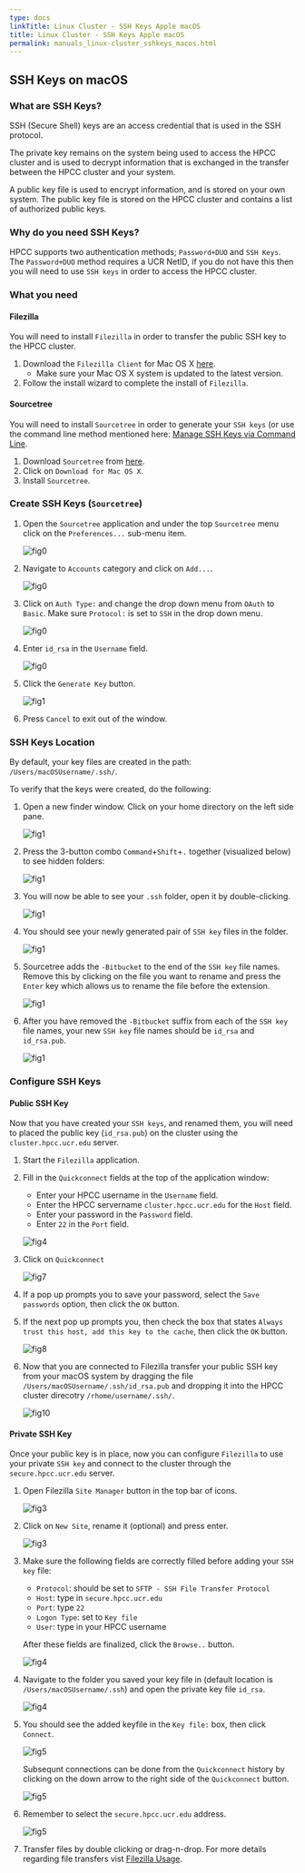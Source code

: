 ```yaml
---
type: docs
linkTitle: Linux Cluster - SSH Keys Apple macOS
title: Linux Cluster - SSH Keys Apple macOS 
permalink: manuals_linux-cluster_sshkeys_macos.html
---
```


## SSH Keys on macOS

### What are SSH Keys?

SSH (Secure Shell) keys are an access credential that is used in the SSH protocol.

The private key remains on the system being used to access the HPCC cluster and is used to decrypt information that is exchanged in the transfer between the HPCC cluster and your system.

A public key file is used to encrypt information, and is stored on your own system.
The public key file is stored on the HPCC cluster and contains a list of authorized public keys.

### Why do you need SSH Keys?

HPCC supports two authentication methods; `Password+DUO` and `SSH Keys`.
The `Password+DUO` method requires a UCR NetID, if you do not have this then you will need to use `SSH keys` in order to access the HPCC cluster.

### What you need

#### Filezilla

You will need to install `Filezilla` in order to transfer the public SSH key to the HPCC cluster.

1. Download the `Filezilla Client` for Mac OS X [here](https://filezilla-project.org).
	* Make sure your Mac OS X system is updated to the latest version.
2. Follow the install wizard to complete the install of `Filezilla`.

#### Sourcetree

You will need to install `Sourcetree` in order to generate your `SSH keys` (or use the command line method mentioned here: [Manage SSH Keys via Command Line](some_other_page).

1. Download `Sourcetree` from [here](https://www.sourcetreeapp.com).
2. Click on `Download for Mac OS X`.
3. Install `Sourcetree`.

### Create SSH Keys (`Sourcetree`)

1. Open the `Sourcetree` application and under the top `Sourcetree` menu click on the `Preferences...` sub-menu item.

   ![fig0](images/41.png)
   
2. Navigate to `Accounts` category and click on `Add...`.

   ![fig0](images/42.png)

3. Click on `Auth Type:` and change the drop down menu from `OAuth` to `Basic`. Make sure `Protocol:` is set to `SSH` in the drop down menu.

   ![fig0](images/43.png)

4. Enter `id_rsa` in the `Username` field.

   ![fig0](images/44.png)  
 
 
5. Click the `Generate Key` button.
   
   ![fig1](images/50.png)  
 
6. Press `Cancel` to exit out of the window.

### SSH Keys Location

By default, your key files are created in the path: `/Users/macOSUsername/.ssh/`.

To verify that the keys were created, do the following:

1. Open a new finder window. Click on your home directory on the left side pane.
   
   ![fig1](images/23.png)

2. Press the 3-button combo `Command`+`Shift`+`.` together (visualized below) to see hidden folders:
   
   ![fig1](images/47b.png)
 
3. You will now be able to see your `.ssh` folder, open it by double-clicking.
   
   ![fig1](images/48.png)

4. You should see your newly generated pair of `SSH key` files in the folder. 

   ![fig1](images/51.png)

5. Sourcetree adds the `-Bitbucket` to the end of the `SSH key` file names. Remove this by clicking on the file you want to rename and press the `Enter` key which allows us to rename the file before the extension.

   ![fig1](images/52.png)

6. After you have removed the `-Bitbucket` suffix from each of the `SSH key` file names, your new `SSH key` file names should be `id_rsa` and `id_rsa.pub`.

   ![fig1](images/53.png)

### Configure SSH Keys

#### Public SSH Key

Now that you have created your `SSH keys`, and renamed them, you will need to placed the public key (`id_rsa.pub`) on the cluster using the `cluster.hpcc.ucr.edu` server.

1. Start the `Filezilla` application.

2. Fill in the `Quickconnect` fields at the top of the application window:

   * Enter your HPCC username in the `Username` field.
   * Enter the HPCC servername `cluster.hpcc.ucr.edu` for the `Host` field.
   * Enter your password in the `Password` field.
   * Enter `22` in the `Port` field.

   ![fig4](images/1e.png)

6. Click on `Quickconnect`

   ![fig7](images/8e.png)

7. If a pop up prompts you to save your password, select the `Save passwords` option, then click the `OK` button.

8. If the next pop up prompts you, then check the box that states `Always trust this host, add this key to the cache`, then click the `OK` button.

   ![fig8](images/6be.png)

9. Now that you are connected to Filezilla transfer your public SSH key from your macOS system by dragging the file `/Users/macOSUsername/.ssh/id_rsa.pub` and dropping it into the HPCC cluster direcotry `/rhome/username/.ssh/`.

   ![fig10](images/4e.png)


#### Private SSH Key

Once your public key is in place, now you can configure `Filezilla` to use your private `SSH key` and connect to the cluster through the `secure.hpcc.ucr.edu` server.

1. Open Filezilla `Site Manager` button in the top bar of icons.

   ![fig3](images/60.png)

2. Click on `New Site`, rename it (optional) and press enter.

   ![fig3](images/54.png)

3. Make sure the following fields are correctly filled before adding your `SSH key` file:

   * `Protocol`: should be set to `SFTP - SSH File Transfer Protocol`
   * `Host`: type in `secure.hpcc.ucr.edu`
   * `Port`: type `22`
   * `Logon Type`: set to `Key file`
   * `User`: type in your HPCC username

   After these fields are finalized, click the `Browse..` button.

   ![fig4](images/56.png)

4. Navigate to the folder you saved your key file in (default location is `/Users/macOSUsername/.ssh`) and open the private key file `id_rsa`.

   ![fig4](images/57.png)
   
5. You should see the added keyfile in the `Key file:` box, then click `Connect`.

   ![fig5](images/59.png)

   Subsequnt connections can be done from the `Quickconnect` history by clicking on the down arrow to the right side of the `Quickconnect` button.

   ![fig5](images/61.png)

9. Remember to select the `secure.hpcc.ucr.edu` address.

   ![fig5](images/62.png)

10. Transfer files by double clicking or drag-n-drop. For more details regarding file transfers vist [Filezilla Usage](some_other_page).

